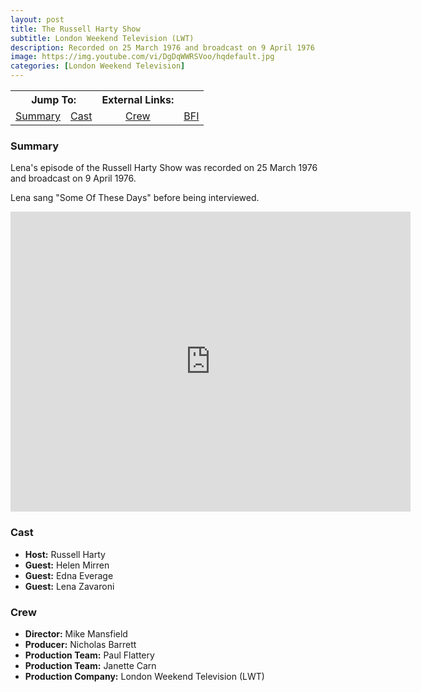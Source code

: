 ```yaml
---
layout: post
title: The Russell Harty Show
subtitle: London Weekend Television (LWT)
description: Recorded on 25 March 1976 and broadcast on 9 April 1976
image: https://img.youtube.com/vi/DgDqWWRSVoo/hqdefault.jpg
categories: [London Weekend Television]
---
```


<table>
<tr align="center">
<th colspan="2">Jump To:</th>
<th colspan="1">External Links:</th>
</tr>

<tr align="center">
<td><a href="#summary">Summary</a></td>
<td><a href="#cast">Cast</a></td>
<td><a href="#crew">Crew</a></td>
<td><a href="http://www.bfi.org.uk/films-tv-people/4ce2b83e0b648">BFI</a></td>
</tr>
</table>

### Summary
Lena's episode of the Russell Harty Show was recorded on 25 March 1976 and broadcast on 9 April 1976.

Lena sang "Some Of These Days" before being interviewed.

<div class="responsive-video">
<iframe width="640px" height="480px" src="https://www.youtube.com/embed/DgDqWWRSVoo?rel=0&showinfo=1" frameborder="0" allowfullscreen=""></iframe>
</div>

### Cast
* **Host:** Russell Harty
* **Guest:** Helen Mirren
* **Guest:** Edna Everage
* **Guest:** Lena Zavaroni

### Crew
* **Director:** Mike Mansfield
* **Producer:** Nicholas Barrett
* **Production Team:** Paul Flattery
* **Production Team:** Janette Carn
* **Production Company:** London Weekend Television (LWT)

